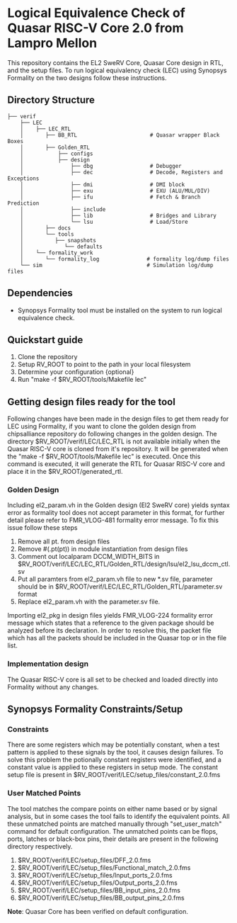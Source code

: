 # Logical Equivalence Check of Quasar RISC-V Core 2.0 from Lampro Mellon

This repository contains the EL2 SweRV Core, Quasar Core design in RTL, and the setup files. To run logical equivalency check (LEC) using Synopsys Formality on the two designs follow these instructions.

## Directory Structure

    ├── verif
        ├── LEC
        │    ├── LEC_RTL
        │       ├── BB_RTL                       # Quasar wrapper Black Boxes
        │       ├── Golden_RTL
        │           ├── configs
        │           ├── design
        │               ├── dbg                  # Debugger
        │               ├── dec                  # Decode, Registers and Exceptions 
        │               ├── dmi                  # DMI block
        │               ├── exu                  # EXU (ALU/MUL/DIV)
        │               ├── ifu                  # Fetch & Branch Prediction
        │               ├── include                
        │               ├── lib                  # Bridges and Library
        │               └── lsu                  # Load/Store
        │       ├── docs
        │       └── tools
        │          ├── snapshots
        │             └── defaults
        │    └── formality_work
        │       └── formality_log               # formality log/dump files
        └── sim                                 # Simulation log/dump files

## Dependencies

- Synopsys Formality tool must be installed on the system to run logical equivalence check.

## Quickstart guide

1. Clone the repository
2. Setup RV_ROOT to point to the path in your local filesystem
3. Determine your configuration {optional}
4. Run "make -f $RV_ROOT/tools/Makefile lec"

## Getting design files ready for the tool

Following changes have been made in the design files to get them ready for LEC using Formality, if you want to clone the golden design from chipsalliance repository do following changes in the golden design.
The directory $RV_ROOT/verif/LEC/LEC_RTL is not available initially when the Quasar RISC-V core is cloned from it's repository. It will be generated when the "make -f $RV_ROOT/tools/Makefile lec" is executed. Once this command is executed, it will generate the RTL for Quasar RISC-V core and place it in the $RV_ROOT/generated_rtl.

### Golden Design

Including el2_param.vh in the Golden design (El2 SweRV core) yields syntax error as formality tool does not accept parameter in this format, for further detail please refer to FMR_VLOG-481 formality error message. To fix this issue follow these steps

1. Remove all pt. from design files
2. Remove #(.pt(pt)) in module instantiation from design files
3. Comment out localparam DCCM_WIDTH_BITS in $RV_ROOT/verif/LEC/LEC_RTL/Golden_RTL/design/lsu/el2_lsu_dccm_ctl.sv
4. Put all paramters from el2_param.vh file to new *.sv file, parameter should be in $RV_ROOT/verif/LEC/LEC_RTL/Golden_RTL/parameter.sv format
5. Replace el2_param.vh with the parameter.sv file.

Importing el2_pkg in design files yields FMR_VLOG-224 formality error message which states that a reference to the given package should be analyzed before its declaration. In order to resolve this, the packet file which has all the packets should be included in the Quasar top or in the file list.

### Implementation design 

The Quasar RISC-V core is all set to be checked and loaded directly into Formality without any changes.

## Synopsys Formality Constraints/Setup

### Constraints

There are some registers which may be potentially constant, when a test pattern is applied to these signals by the tool, it causes design failures. To solve this problem the potionally constant registers were identified, and a constant value is applied to these registers in setup mode. The constant setup file is present in $RV_ROOT/verif/LEC/setup_files/constant_2.0.fms

### User Matched Points

The tool matches the compare points on either name based or by signal analysis, but in some cases the tool fails to identify the equivalent points. All these unmatched points are matched manually through "set_user_match" command for default configuration. The unmatched points can be flops, ports, latches or black-box pins, their details are present in the following directory respectively.

1. $RV_ROOT/verif/LEC/setup_files/DFF_2.0.fms
2. $RV_ROOT/verif/LEC/setup_files/Functional_match_2.0.fms
3. $RV_ROOT/verif/LEC/setup_files/Input_ports_2.0.fms
4. $RV_ROOT/verif/LEC/setup_files/Output_ports_2.0.fms
5. $RV_ROOT/verif/LEC/setup_files/BB_input_pins_2.0.fms
6. $RV_ROOT/verif/LEC/setup_files/BB_output_pins_2.0.fms

**Note**: Quasar Core has been verified on default configuration.
